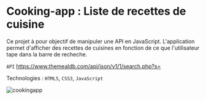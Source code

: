 # Cooking-app : Liste de recettes de cuisine

Ce projet à pour objectif de manipuler une API en JavaScript. L'application permet d'afficher des recettes de cuisines en fonction de ce que l'utilisateur tape dans la barre de recheche.

`API` https://www.themealdb.com/api/json/v1/1/search.php?s=

Technologies : `HTML5`, `CSS3`, `JavaScript`

![cookingapp](https://user-images.githubusercontent.com/74917307/189672250-c74d14f5-8fc3-49c4-8508-6651c22a5701.PNG)
